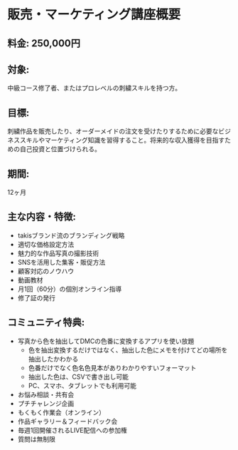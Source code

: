 # 販売・マーケティング講座概要

## 料金: 250,000円

## 対象: 
中級コース修了者、またはプロレベルの刺繍スキルを持つ方。

## 目標: 
刺繍作品を販売したり、オーダーメイドの注文を受けたりするために必要なビジネススキルやマーケティング知識を習得すること。将来的な収入獲得を目指すための自己投資と位置づけられる。

## 期間: 
12ヶ月

## 主な内容・特徴:
- takisブランド流のブランディング戦略
- 適切な価格設定方法
- 魅力的な作品写真の撮影技術
- SNSを活用した集客・販促方法
- 顧客対応のノウハウ
- 動画教材
- 月1回（60分）の個別オンライン指導
- 修了証の発行

## コミュニティ特典:
- 写真から色を抽出してDMCの色番に変換するアプリを使い放題
  - 色を抽出変換するだけではなく、抽出した色にメモを付けてどの場所を抽出したかわかる
  - 色番だけでなく色名色見本がありわかりやすいフォーマット
  - 抽出した色は、CSVで書き出し可能
  - PC、スマホ、タブレットでも利用可能
- お悩み相談・共有会
- プチチャレンジ企画
- もくもく作業会（オンライン）
- 作品ギャラリー＆フィードバック会
- 毎週1回開催されるLIVE配信への参加権
- 質問は無制限 